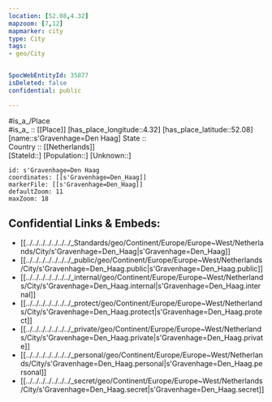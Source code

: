 ```yaml
---
location: [52.08,4.32] 
mapzoom: [7,12] 
mapmarker: city 
type: City
tags:
- geo/City


SpocWebEntityId: 35877
isDeleted: false
confidential: public

---
```

#is_a_/Place  
#is_a_ :: [[Place]] 
[has_place_longitude::4.32] 
[has_place_latitude::52.08] 
[name::s'Gravenhage=Den Haag] 
State ::  
Country :: [[Netherlands]]  
[StateId::] 
[Population::] 
[Unknown::] 


```leaflet
id: s'Gravenhage=Den Haag
coordinates: [[s'Gravenhage=Den_Haag]] 
markerFile: [[s'Gravenhage=Den_Haag]] 
defaultZoom: 11 
maxZoom: 18
```


## Confidential Links & Embeds: 
- [[../../../../../../../_Standards/geo/Continent/Europe/Europe~West/Netherlands/City/s'Gravenhage=Den_Haag|s'Gravenhage=Den_Haag]] 
- [[../../../../../../../_public/geo/Continent/Europe/Europe~West/Netherlands/City/s'Gravenhage=Den_Haag.public|s'Gravenhage=Den_Haag.public]] 
- [[../../../../../../../_internal/geo/Continent/Europe/Europe~West/Netherlands/City/s'Gravenhage=Den_Haag.internal|s'Gravenhage=Den_Haag.internal]] 
- [[../../../../../../../_protect/geo/Continent/Europe/Europe~West/Netherlands/City/s'Gravenhage=Den_Haag.protect|s'Gravenhage=Den_Haag.protect]] 
- [[../../../../../../../_private/geo/Continent/Europe/Europe~West/Netherlands/City/s'Gravenhage=Den_Haag.private|s'Gravenhage=Den_Haag.private]] 
- [[../../../../../../../_personal/geo/Continent/Europe/Europe~West/Netherlands/City/s'Gravenhage=Den_Haag.personal|s'Gravenhage=Den_Haag.personal]] 
- [[../../../../../../../_secret/geo/Continent/Europe/Europe~West/Netherlands/City/s'Gravenhage=Den_Haag.secret|s'Gravenhage=Den_Haag.secret]] 
